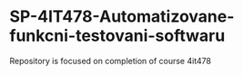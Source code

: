 # SP-4IT478-Automatizovane-funkcni-testovani-softwaru
Repository is focused on completion of course 4it478
